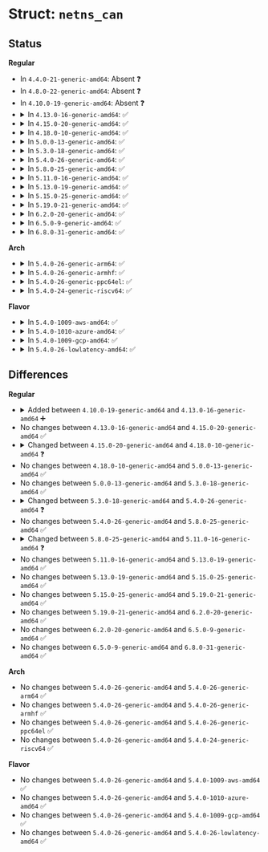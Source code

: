 # Struct: <code>netns_can</code>

## Status
<b>Regular</b>
<ul>
<li>
In <code>4.4.0-21-generic-amd64</code>: Absent ❓
</li>
<li>
In <code>4.8.0-22-generic-amd64</code>: Absent ❓
</li>
<li>
In <code>4.10.0-19-generic-amd64</code>: Absent ❓
</li>
<li>
<details>
<summary>In <code>4.13.0-16-generic-amd64</code>: ✅</summary>

```c
struct netns_can {
    struct proc_dir_entry * proc_dir;
    struct proc_dir_entry * pde_version;
    struct proc_dir_entry * pde_stats;
    struct proc_dir_entry * pde_reset_stats;
    struct proc_dir_entry * pde_rcvlist_all;
    struct proc_dir_entry * pde_rcvlist_fil;
    struct proc_dir_entry * pde_rcvlist_inv;
    struct proc_dir_entry * pde_rcvlist_sff;
    struct proc_dir_entry * pde_rcvlist_eff;
    struct proc_dir_entry * pde_rcvlist_err;
    struct proc_dir_entry * bcmproc_dir;
    struct dev_rcv_lists * can_rx_alldev_list;
    spinlock_t can_rcvlists_lock;
    struct timer_list can_stattimer;
    struct s_stats * can_stats;
    struct s_pstats * can_pstats;
    struct hlist_head cgw_list;
}
```
</details>
</li>
<li>
<details>
<summary>In <code>4.15.0-20-generic-amd64</code>: ✅</summary>

```c
struct netns_can {
    struct proc_dir_entry * proc_dir;
    struct proc_dir_entry * pde_version;
    struct proc_dir_entry * pde_stats;
    struct proc_dir_entry * pde_reset_stats;
    struct proc_dir_entry * pde_rcvlist_all;
    struct proc_dir_entry * pde_rcvlist_fil;
    struct proc_dir_entry * pde_rcvlist_inv;
    struct proc_dir_entry * pde_rcvlist_sff;
    struct proc_dir_entry * pde_rcvlist_eff;
    struct proc_dir_entry * pde_rcvlist_err;
    struct proc_dir_entry * bcmproc_dir;
    struct dev_rcv_lists * can_rx_alldev_list;
    spinlock_t can_rcvlists_lock;
    struct timer_list can_stattimer;
    struct s_stats * can_stats;
    struct s_pstats * can_pstats;
    struct hlist_head cgw_list;
}
```
</details>
</li>
<li>
<details>
<summary>In <code>4.18.0-10-generic-amd64</code>: ✅</summary>

```c
struct netns_can {
    struct proc_dir_entry * proc_dir;
    struct proc_dir_entry * pde_version;
    struct proc_dir_entry * pde_stats;
    struct proc_dir_entry * pde_reset_stats;
    struct proc_dir_entry * pde_rcvlist_all;
    struct proc_dir_entry * pde_rcvlist_fil;
    struct proc_dir_entry * pde_rcvlist_inv;
    struct proc_dir_entry * pde_rcvlist_sff;
    struct proc_dir_entry * pde_rcvlist_eff;
    struct proc_dir_entry * pde_rcvlist_err;
    struct proc_dir_entry * bcmproc_dir;
    struct can_dev_rcv_lists * can_rx_alldev_list;
    spinlock_t can_rcvlists_lock;
    struct timer_list can_stattimer;
    struct s_stats * can_stats;
    struct s_pstats * can_pstats;
    struct hlist_head cgw_list;
}
```
</details>
</li>
<li>
<details>
<summary>In <code>5.0.0-13-generic-amd64</code>: ✅</summary>

```c
struct netns_can {
    struct proc_dir_entry * proc_dir;
    struct proc_dir_entry * pde_version;
    struct proc_dir_entry * pde_stats;
    struct proc_dir_entry * pde_reset_stats;
    struct proc_dir_entry * pde_rcvlist_all;
    struct proc_dir_entry * pde_rcvlist_fil;
    struct proc_dir_entry * pde_rcvlist_inv;
    struct proc_dir_entry * pde_rcvlist_sff;
    struct proc_dir_entry * pde_rcvlist_eff;
    struct proc_dir_entry * pde_rcvlist_err;
    struct proc_dir_entry * bcmproc_dir;
    struct can_dev_rcv_lists * can_rx_alldev_list;
    spinlock_t can_rcvlists_lock;
    struct timer_list can_stattimer;
    struct s_stats * can_stats;
    struct s_pstats * can_pstats;
    struct hlist_head cgw_list;
}
```
</details>
</li>
<li>
<details>
<summary>In <code>5.3.0-18-generic-amd64</code>: ✅</summary>

```c
struct netns_can {
    struct proc_dir_entry * proc_dir;
    struct proc_dir_entry * pde_version;
    struct proc_dir_entry * pde_stats;
    struct proc_dir_entry * pde_reset_stats;
    struct proc_dir_entry * pde_rcvlist_all;
    struct proc_dir_entry * pde_rcvlist_fil;
    struct proc_dir_entry * pde_rcvlist_inv;
    struct proc_dir_entry * pde_rcvlist_sff;
    struct proc_dir_entry * pde_rcvlist_eff;
    struct proc_dir_entry * pde_rcvlist_err;
    struct proc_dir_entry * bcmproc_dir;
    struct can_dev_rcv_lists * can_rx_alldev_list;
    spinlock_t can_rcvlists_lock;
    struct timer_list can_stattimer;
    struct s_stats * can_stats;
    struct s_pstats * can_pstats;
    struct hlist_head cgw_list;
}
```
</details>
</li>
<li>
<details>
<summary>In <code>5.4.0-26-generic-amd64</code>: ✅</summary>

```c
struct netns_can {
    struct proc_dir_entry * proc_dir;
    struct proc_dir_entry * pde_version;
    struct proc_dir_entry * pde_stats;
    struct proc_dir_entry * pde_reset_stats;
    struct proc_dir_entry * pde_rcvlist_all;
    struct proc_dir_entry * pde_rcvlist_fil;
    struct proc_dir_entry * pde_rcvlist_inv;
    struct proc_dir_entry * pde_rcvlist_sff;
    struct proc_dir_entry * pde_rcvlist_eff;
    struct proc_dir_entry * pde_rcvlist_err;
    struct proc_dir_entry * bcmproc_dir;
    struct can_dev_rcv_lists * rx_alldev_list;
    spinlock_t rcvlists_lock;
    struct timer_list stattimer;
    struct can_pkg_stats * pkg_stats;
    struct can_rcv_lists_stats * rcv_lists_stats;
    struct hlist_head cgw_list;
}
```
</details>
</li>
<li>
<details>
<summary>In <code>5.8.0-25-generic-amd64</code>: ✅</summary>

```c
struct netns_can {
    struct proc_dir_entry * proc_dir;
    struct proc_dir_entry * pde_version;
    struct proc_dir_entry * pde_stats;
    struct proc_dir_entry * pde_reset_stats;
    struct proc_dir_entry * pde_rcvlist_all;
    struct proc_dir_entry * pde_rcvlist_fil;
    struct proc_dir_entry * pde_rcvlist_inv;
    struct proc_dir_entry * pde_rcvlist_sff;
    struct proc_dir_entry * pde_rcvlist_eff;
    struct proc_dir_entry * pde_rcvlist_err;
    struct proc_dir_entry * bcmproc_dir;
    struct can_dev_rcv_lists * rx_alldev_list;
    spinlock_t rcvlists_lock;
    struct timer_list stattimer;
    struct can_pkg_stats * pkg_stats;
    struct can_rcv_lists_stats * rcv_lists_stats;
    struct hlist_head cgw_list;
}
```
</details>
</li>
<li>
<details>
<summary>In <code>5.11.0-16-generic-amd64</code>: ✅</summary>

```c
struct netns_can {
    struct proc_dir_entry * proc_dir;
    struct proc_dir_entry * pde_stats;
    struct proc_dir_entry * pde_reset_stats;
    struct proc_dir_entry * pde_rcvlist_all;
    struct proc_dir_entry * pde_rcvlist_fil;
    struct proc_dir_entry * pde_rcvlist_inv;
    struct proc_dir_entry * pde_rcvlist_sff;
    struct proc_dir_entry * pde_rcvlist_eff;
    struct proc_dir_entry * pde_rcvlist_err;
    struct proc_dir_entry * bcmproc_dir;
    struct can_dev_rcv_lists * rx_alldev_list;
    spinlock_t rcvlists_lock;
    struct timer_list stattimer;
    struct can_pkg_stats * pkg_stats;
    struct can_rcv_lists_stats * rcv_lists_stats;
    struct hlist_head cgw_list;
}
```
</details>
</li>
<li>
<details>
<summary>In <code>5.13.0-19-generic-amd64</code>: ✅</summary>

```c
struct netns_can {
    struct proc_dir_entry * proc_dir;
    struct proc_dir_entry * pde_stats;
    struct proc_dir_entry * pde_reset_stats;
    struct proc_dir_entry * pde_rcvlist_all;
    struct proc_dir_entry * pde_rcvlist_fil;
    struct proc_dir_entry * pde_rcvlist_inv;
    struct proc_dir_entry * pde_rcvlist_sff;
    struct proc_dir_entry * pde_rcvlist_eff;
    struct proc_dir_entry * pde_rcvlist_err;
    struct proc_dir_entry * bcmproc_dir;
    struct can_dev_rcv_lists * rx_alldev_list;
    spinlock_t rcvlists_lock;
    struct timer_list stattimer;
    struct can_pkg_stats * pkg_stats;
    struct can_rcv_lists_stats * rcv_lists_stats;
    struct hlist_head cgw_list;
}
```
</details>
</li>
<li>
<details>
<summary>In <code>5.15.0-25-generic-amd64</code>: ✅</summary>

```c
struct netns_can {
    struct proc_dir_entry * proc_dir;
    struct proc_dir_entry * pde_stats;
    struct proc_dir_entry * pde_reset_stats;
    struct proc_dir_entry * pde_rcvlist_all;
    struct proc_dir_entry * pde_rcvlist_fil;
    struct proc_dir_entry * pde_rcvlist_inv;
    struct proc_dir_entry * pde_rcvlist_sff;
    struct proc_dir_entry * pde_rcvlist_eff;
    struct proc_dir_entry * pde_rcvlist_err;
    struct proc_dir_entry * bcmproc_dir;
    struct can_dev_rcv_lists * rx_alldev_list;
    spinlock_t rcvlists_lock;
    struct timer_list stattimer;
    struct can_pkg_stats * pkg_stats;
    struct can_rcv_lists_stats * rcv_lists_stats;
    struct hlist_head cgw_list;
}
```
</details>
</li>
<li>
<details>
<summary>In <code>5.19.0-21-generic-amd64</code>: ✅</summary>

```c
struct netns_can {
    struct proc_dir_entry * proc_dir;
    struct proc_dir_entry * pde_stats;
    struct proc_dir_entry * pde_reset_stats;
    struct proc_dir_entry * pde_rcvlist_all;
    struct proc_dir_entry * pde_rcvlist_fil;
    struct proc_dir_entry * pde_rcvlist_inv;
    struct proc_dir_entry * pde_rcvlist_sff;
    struct proc_dir_entry * pde_rcvlist_eff;
    struct proc_dir_entry * pde_rcvlist_err;
    struct proc_dir_entry * bcmproc_dir;
    struct can_dev_rcv_lists * rx_alldev_list;
    spinlock_t rcvlists_lock;
    struct timer_list stattimer;
    struct can_pkg_stats * pkg_stats;
    struct can_rcv_lists_stats * rcv_lists_stats;
    struct hlist_head cgw_list;
}
```
</details>
</li>
<li>
<details>
<summary>In <code>6.2.0-20-generic-amd64</code>: ✅</summary>

```c
struct netns_can {
    struct proc_dir_entry * proc_dir;
    struct proc_dir_entry * pde_stats;
    struct proc_dir_entry * pde_reset_stats;
    struct proc_dir_entry * pde_rcvlist_all;
    struct proc_dir_entry * pde_rcvlist_fil;
    struct proc_dir_entry * pde_rcvlist_inv;
    struct proc_dir_entry * pde_rcvlist_sff;
    struct proc_dir_entry * pde_rcvlist_eff;
    struct proc_dir_entry * pde_rcvlist_err;
    struct proc_dir_entry * bcmproc_dir;
    struct can_dev_rcv_lists * rx_alldev_list;
    spinlock_t rcvlists_lock;
    struct timer_list stattimer;
    struct can_pkg_stats * pkg_stats;
    struct can_rcv_lists_stats * rcv_lists_stats;
    struct hlist_head cgw_list;
}
```
</details>
</li>
<li>
<details>
<summary>In <code>6.5.0-9-generic-amd64</code>: ✅</summary>

```c
struct netns_can {
    struct proc_dir_entry * proc_dir;
    struct proc_dir_entry * pde_stats;
    struct proc_dir_entry * pde_reset_stats;
    struct proc_dir_entry * pde_rcvlist_all;
    struct proc_dir_entry * pde_rcvlist_fil;
    struct proc_dir_entry * pde_rcvlist_inv;
    struct proc_dir_entry * pde_rcvlist_sff;
    struct proc_dir_entry * pde_rcvlist_eff;
    struct proc_dir_entry * pde_rcvlist_err;
    struct proc_dir_entry * bcmproc_dir;
    struct can_dev_rcv_lists * rx_alldev_list;
    spinlock_t rcvlists_lock;
    struct timer_list stattimer;
    struct can_pkg_stats * pkg_stats;
    struct can_rcv_lists_stats * rcv_lists_stats;
    struct hlist_head cgw_list;
}
```
</details>
</li>
<li>
<details>
<summary>In <code>6.8.0-31-generic-amd64</code>: ✅</summary>

```c
struct netns_can {
    struct proc_dir_entry * proc_dir;
    struct proc_dir_entry * pde_stats;
    struct proc_dir_entry * pde_reset_stats;
    struct proc_dir_entry * pde_rcvlist_all;
    struct proc_dir_entry * pde_rcvlist_fil;
    struct proc_dir_entry * pde_rcvlist_inv;
    struct proc_dir_entry * pde_rcvlist_sff;
    struct proc_dir_entry * pde_rcvlist_eff;
    struct proc_dir_entry * pde_rcvlist_err;
    struct proc_dir_entry * bcmproc_dir;
    struct can_dev_rcv_lists * rx_alldev_list;
    spinlock_t rcvlists_lock;
    struct timer_list stattimer;
    struct can_pkg_stats * pkg_stats;
    struct can_rcv_lists_stats * rcv_lists_stats;
    struct hlist_head cgw_list;
}
```
</details>
</li>
</ul>
<b>Arch</b>
<ul>
<li>
<details>
<summary>In <code>5.4.0-26-generic-arm64</code>: ✅</summary>

```c
struct netns_can {
    struct proc_dir_entry * proc_dir;
    struct proc_dir_entry * pde_version;
    struct proc_dir_entry * pde_stats;
    struct proc_dir_entry * pde_reset_stats;
    struct proc_dir_entry * pde_rcvlist_all;
    struct proc_dir_entry * pde_rcvlist_fil;
    struct proc_dir_entry * pde_rcvlist_inv;
    struct proc_dir_entry * pde_rcvlist_sff;
    struct proc_dir_entry * pde_rcvlist_eff;
    struct proc_dir_entry * pde_rcvlist_err;
    struct proc_dir_entry * bcmproc_dir;
    struct can_dev_rcv_lists * rx_alldev_list;
    spinlock_t rcvlists_lock;
    struct timer_list stattimer;
    struct can_pkg_stats * pkg_stats;
    struct can_rcv_lists_stats * rcv_lists_stats;
    struct hlist_head cgw_list;
}
```
</details>
</li>
<li>
<details>
<summary>In <code>5.4.0-26-generic-armhf</code>: ✅</summary>

```c
struct netns_can {
    struct proc_dir_entry * proc_dir;
    struct proc_dir_entry * pde_version;
    struct proc_dir_entry * pde_stats;
    struct proc_dir_entry * pde_reset_stats;
    struct proc_dir_entry * pde_rcvlist_all;
    struct proc_dir_entry * pde_rcvlist_fil;
    struct proc_dir_entry * pde_rcvlist_inv;
    struct proc_dir_entry * pde_rcvlist_sff;
    struct proc_dir_entry * pde_rcvlist_eff;
    struct proc_dir_entry * pde_rcvlist_err;
    struct proc_dir_entry * bcmproc_dir;
    struct can_dev_rcv_lists * rx_alldev_list;
    spinlock_t rcvlists_lock;
    struct timer_list stattimer;
    struct can_pkg_stats * pkg_stats;
    struct can_rcv_lists_stats * rcv_lists_stats;
    struct hlist_head cgw_list;
}
```
</details>
</li>
<li>
<details>
<summary>In <code>5.4.0-26-generic-ppc64el</code>: ✅</summary>

```c
struct netns_can {
    struct proc_dir_entry * proc_dir;
    struct proc_dir_entry * pde_version;
    struct proc_dir_entry * pde_stats;
    struct proc_dir_entry * pde_reset_stats;
    struct proc_dir_entry * pde_rcvlist_all;
    struct proc_dir_entry * pde_rcvlist_fil;
    struct proc_dir_entry * pde_rcvlist_inv;
    struct proc_dir_entry * pde_rcvlist_sff;
    struct proc_dir_entry * pde_rcvlist_eff;
    struct proc_dir_entry * pde_rcvlist_err;
    struct proc_dir_entry * bcmproc_dir;
    struct can_dev_rcv_lists * rx_alldev_list;
    spinlock_t rcvlists_lock;
    struct timer_list stattimer;
    struct can_pkg_stats * pkg_stats;
    struct can_rcv_lists_stats * rcv_lists_stats;
    struct hlist_head cgw_list;
}
```
</details>
</li>
<li>
<details>
<summary>In <code>5.4.0-24-generic-riscv64</code>: ✅</summary>

```c
struct netns_can {
    struct proc_dir_entry * proc_dir;
    struct proc_dir_entry * pde_version;
    struct proc_dir_entry * pde_stats;
    struct proc_dir_entry * pde_reset_stats;
    struct proc_dir_entry * pde_rcvlist_all;
    struct proc_dir_entry * pde_rcvlist_fil;
    struct proc_dir_entry * pde_rcvlist_inv;
    struct proc_dir_entry * pde_rcvlist_sff;
    struct proc_dir_entry * pde_rcvlist_eff;
    struct proc_dir_entry * pde_rcvlist_err;
    struct proc_dir_entry * bcmproc_dir;
    struct can_dev_rcv_lists * rx_alldev_list;
    spinlock_t rcvlists_lock;
    struct timer_list stattimer;
    struct can_pkg_stats * pkg_stats;
    struct can_rcv_lists_stats * rcv_lists_stats;
    struct hlist_head cgw_list;
}
```
</details>
</li>
</ul>
<b>Flavor</b>
<ul>
<li>
<details>
<summary>In <code>5.4.0-1009-aws-amd64</code>: ✅</summary>

```c
struct netns_can {
    struct proc_dir_entry * proc_dir;
    struct proc_dir_entry * pde_version;
    struct proc_dir_entry * pde_stats;
    struct proc_dir_entry * pde_reset_stats;
    struct proc_dir_entry * pde_rcvlist_all;
    struct proc_dir_entry * pde_rcvlist_fil;
    struct proc_dir_entry * pde_rcvlist_inv;
    struct proc_dir_entry * pde_rcvlist_sff;
    struct proc_dir_entry * pde_rcvlist_eff;
    struct proc_dir_entry * pde_rcvlist_err;
    struct proc_dir_entry * bcmproc_dir;
    struct can_dev_rcv_lists * rx_alldev_list;
    spinlock_t rcvlists_lock;
    struct timer_list stattimer;
    struct can_pkg_stats * pkg_stats;
    struct can_rcv_lists_stats * rcv_lists_stats;
    struct hlist_head cgw_list;
}
```
</details>
</li>
<li>
<details>
<summary>In <code>5.4.0-1010-azure-amd64</code>: ✅</summary>

```c
struct netns_can {
    struct proc_dir_entry * proc_dir;
    struct proc_dir_entry * pde_version;
    struct proc_dir_entry * pde_stats;
    struct proc_dir_entry * pde_reset_stats;
    struct proc_dir_entry * pde_rcvlist_all;
    struct proc_dir_entry * pde_rcvlist_fil;
    struct proc_dir_entry * pde_rcvlist_inv;
    struct proc_dir_entry * pde_rcvlist_sff;
    struct proc_dir_entry * pde_rcvlist_eff;
    struct proc_dir_entry * pde_rcvlist_err;
    struct proc_dir_entry * bcmproc_dir;
    struct can_dev_rcv_lists * rx_alldev_list;
    spinlock_t rcvlists_lock;
    struct timer_list stattimer;
    struct can_pkg_stats * pkg_stats;
    struct can_rcv_lists_stats * rcv_lists_stats;
    struct hlist_head cgw_list;
}
```
</details>
</li>
<li>
<details>
<summary>In <code>5.4.0-1009-gcp-amd64</code>: ✅</summary>

```c
struct netns_can {
    struct proc_dir_entry * proc_dir;
    struct proc_dir_entry * pde_version;
    struct proc_dir_entry * pde_stats;
    struct proc_dir_entry * pde_reset_stats;
    struct proc_dir_entry * pde_rcvlist_all;
    struct proc_dir_entry * pde_rcvlist_fil;
    struct proc_dir_entry * pde_rcvlist_inv;
    struct proc_dir_entry * pde_rcvlist_sff;
    struct proc_dir_entry * pde_rcvlist_eff;
    struct proc_dir_entry * pde_rcvlist_err;
    struct proc_dir_entry * bcmproc_dir;
    struct can_dev_rcv_lists * rx_alldev_list;
    spinlock_t rcvlists_lock;
    struct timer_list stattimer;
    struct can_pkg_stats * pkg_stats;
    struct can_rcv_lists_stats * rcv_lists_stats;
    struct hlist_head cgw_list;
}
```
</details>
</li>
<li>
<details>
<summary>In <code>5.4.0-26-lowlatency-amd64</code>: ✅</summary>

```c
struct netns_can {
    struct proc_dir_entry * proc_dir;
    struct proc_dir_entry * pde_version;
    struct proc_dir_entry * pde_stats;
    struct proc_dir_entry * pde_reset_stats;
    struct proc_dir_entry * pde_rcvlist_all;
    struct proc_dir_entry * pde_rcvlist_fil;
    struct proc_dir_entry * pde_rcvlist_inv;
    struct proc_dir_entry * pde_rcvlist_sff;
    struct proc_dir_entry * pde_rcvlist_eff;
    struct proc_dir_entry * pde_rcvlist_err;
    struct proc_dir_entry * bcmproc_dir;
    struct can_dev_rcv_lists * rx_alldev_list;
    spinlock_t rcvlists_lock;
    struct timer_list stattimer;
    struct can_pkg_stats * pkg_stats;
    struct can_rcv_lists_stats * rcv_lists_stats;
    struct hlist_head cgw_list;
}
```
</details>
</li>
</ul>

## Differences
<b>Regular</b>
<ul>
<li>
<details>
<summary>Added between <code>4.10.0-19-generic-amd64</code> and <code>4.13.0-16-generic-amd64</code> ➕</summary>

```c
struct netns_can {
    struct proc_dir_entry * proc_dir;
    struct proc_dir_entry * pde_version;
    struct proc_dir_entry * pde_stats;
    struct proc_dir_entry * pde_reset_stats;
    struct proc_dir_entry * pde_rcvlist_all;
    struct proc_dir_entry * pde_rcvlist_fil;
    struct proc_dir_entry * pde_rcvlist_inv;
    struct proc_dir_entry * pde_rcvlist_sff;
    struct proc_dir_entry * pde_rcvlist_eff;
    struct proc_dir_entry * pde_rcvlist_err;
    struct proc_dir_entry * bcmproc_dir;
    struct dev_rcv_lists * can_rx_alldev_list;
    spinlock_t can_rcvlists_lock;
    struct timer_list can_stattimer;
    struct s_stats * can_stats;
    struct s_pstats * can_pstats;
    struct hlist_head cgw_list;
}
```
</details>
</li>
<li>
No changes between <code>4.13.0-16-generic-amd64</code> and <code>4.15.0-20-generic-amd64</code> ✅
</li>
<li>
<details>
<summary>Changed between <code>4.15.0-20-generic-amd64</code> and <code>4.18.0-10-generic-amd64</code> ❓</summary>
<ul>
<li>
<b>Field type changed. </b>
<code>struct dev_rcv_lists * can_rx_alldev_list</code> ➡️ <code>struct can_dev_rcv_lists * can_rx_alldev_list</code>
</li>
</ul>
</details>
</li>
<li>
No changes between <code>4.18.0-10-generic-amd64</code> and <code>5.0.0-13-generic-amd64</code> ✅
</li>
<li>
No changes between <code>5.0.0-13-generic-amd64</code> and <code>5.3.0-18-generic-amd64</code> ✅
</li>
<li>
<details>
<summary>Changed between <code>5.3.0-18-generic-amd64</code> and <code>5.4.0-26-generic-amd64</code> ❓</summary>
<ul>
<li>
<b>Field added. </b>
<code>struct can_dev_rcv_lists * rx_alldev_list</code>
</li>
<li>
<b>Field added. </b>
<code>spinlock_t rcvlists_lock</code>
</li>
<li>
<b>Field added. </b>
<code>struct timer_list stattimer</code>
</li>
<li>
<b>Field added. </b>
<code>struct can_pkg_stats * pkg_stats</code>
</li>
<li>
<b>Field added. </b>
<code>struct can_rcv_lists_stats * rcv_lists_stats</code>
</li>
<li>
<b>Field removed. </b>
<code>struct can_dev_rcv_lists * can_rx_alldev_list</code>
</li>
<li>
<b>Field removed. </b>
<code>spinlock_t can_rcvlists_lock</code>
</li>
<li>
<b>Field removed. </b>
<code>struct timer_list can_stattimer</code>
</li>
<li>
<b>Field removed. </b>
<code>struct s_stats * can_stats</code>
</li>
<li>
<b>Field removed. </b>
<code>struct s_pstats * can_pstats</code>
</li>
</ul>
</details>
</li>
<li>
No changes between <code>5.4.0-26-generic-amd64</code> and <code>5.8.0-25-generic-amd64</code> ✅
</li>
<li>
<details>
<summary>Changed between <code>5.8.0-25-generic-amd64</code> and <code>5.11.0-16-generic-amd64</code> ❓</summary>
<ul>
<li>
<b>Field removed. </b>
<code>struct proc_dir_entry * pde_version</code>
</li>
</ul>
</details>
</li>
<li>
No changes between <code>5.11.0-16-generic-amd64</code> and <code>5.13.0-19-generic-amd64</code> ✅
</li>
<li>
No changes between <code>5.13.0-19-generic-amd64</code> and <code>5.15.0-25-generic-amd64</code> ✅
</li>
<li>
No changes between <code>5.15.0-25-generic-amd64</code> and <code>5.19.0-21-generic-amd64</code> ✅
</li>
<li>
No changes between <code>5.19.0-21-generic-amd64</code> and <code>6.2.0-20-generic-amd64</code> ✅
</li>
<li>
No changes between <code>6.2.0-20-generic-amd64</code> and <code>6.5.0-9-generic-amd64</code> ✅
</li>
<li>
No changes between <code>6.5.0-9-generic-amd64</code> and <code>6.8.0-31-generic-amd64</code> ✅
</li>
</ul>
<b>Arch</b>
<ul>
<li>
No changes between <code>5.4.0-26-generic-amd64</code> and <code>5.4.0-26-generic-arm64</code> ✅
</li>
<li>
No changes between <code>5.4.0-26-generic-amd64</code> and <code>5.4.0-26-generic-armhf</code> ✅
</li>
<li>
No changes between <code>5.4.0-26-generic-amd64</code> and <code>5.4.0-26-generic-ppc64el</code> ✅
</li>
<li>
No changes between <code>5.4.0-26-generic-amd64</code> and <code>5.4.0-24-generic-riscv64</code> ✅
</li>
</ul>
<b>Flavor</b>
<ul>
<li>
No changes between <code>5.4.0-26-generic-amd64</code> and <code>5.4.0-1009-aws-amd64</code> ✅
</li>
<li>
No changes between <code>5.4.0-26-generic-amd64</code> and <code>5.4.0-1010-azure-amd64</code> ✅
</li>
<li>
No changes between <code>5.4.0-26-generic-amd64</code> and <code>5.4.0-1009-gcp-amd64</code> ✅
</li>
<li>
No changes between <code>5.4.0-26-generic-amd64</code> and <code>5.4.0-26-lowlatency-amd64</code> ✅
</li>
</ul>
